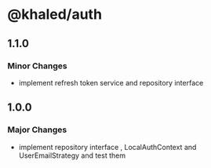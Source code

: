 # @khaled/auth

## 1.1.0

### Minor Changes

- implement refresh token service and repository interface

## 1.0.0

### Major Changes

- implement repository interface , LocalAuthContext and UserEmailStrategy and test them
